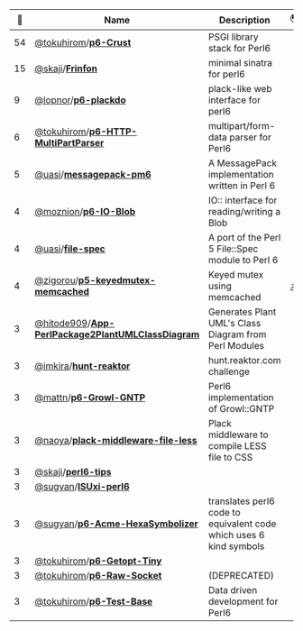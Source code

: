 |:star2: | Name | Description | 🌍|
|---|---|---|---|
|54|[@tokuhirom](https://github.com/tokuhirom)/[**p6-Crust**](https://github.com/tokuhirom/p6-Crust)|PSGI library stack for Perl6||
|15|[@skaji](https://github.com/skaji)/[**Frinfon**](https://github.com/skaji/Frinfon)|minimal sinatra for perl6||
|9|[@lopnor](https://github.com/lopnor)/[**p6-plackdo**](https://github.com/lopnor/p6-plackdo)|plack-like web interface for perl6||
|6|[@tokuhirom](https://github.com/tokuhirom)/[**p6-HTTP-MultiPartParser**](https://github.com/tokuhirom/p6-HTTP-MultiPartParser)|multipart/form-data parser for Perl6||
|5|[@uasi](https://github.com/uasi)/[**messagepack-pm6**](https://github.com/uasi/messagepack-pm6)|A MessagePack implementation written in Perl 6||
|4|[@moznion](https://github.com/moznion)/[**p6-IO-Blob**](https://github.com/moznion/p6-IO-Blob)|IO:: interface for reading/writing a Blob||
|4|[@uasi](https://github.com/uasi)/[**file-spec**](https://github.com/uasi/file-spec)|A port of the Perl 5 File::Spec module to Perl 6||
|4|[@zigorou](https://github.com/zigorou)/[**p5-keyedmutex-memcached**](https://github.com/zigorou/p5-keyedmutex-memcached)|Keyed mutex using memcached|[:arrow_upper_right:](http://d.hatena.ne.jp/ZIGOROu/)|
|3|[@hitode909](https://github.com/hitode909)/[**App-PerlPackage2PlantUMLClassDiagram**](https://github.com/hitode909/App-PerlPackage2PlantUMLClassDiagram)|Generates Plant UML's Class Diagram from Perl Modules||
|3|[@imkira](https://github.com/imkira)/[**hunt-reaktor**](https://github.com/imkira/hunt-reaktor)|hunt.reaktor.com challenge||
|3|[@mattn](https://github.com/mattn)/[**p6-Growl-GNTP**](https://github.com/mattn/p6-Growl-GNTP)|Perl6 implementation of Growl::GNTP||
|3|[@naoya](https://github.com/naoya)/[**plack-middleware-file-less**](https://github.com/naoya/plack-middleware-file-less)|Plack middleware to compile LESS file to CSS||
|3|[@skaji](https://github.com/skaji)/[**perl6-tips**](https://github.com/skaji/perl6-tips)|||
|3|[@sugyan](https://github.com/sugyan)/[**ISUxi-perl6**](https://github.com/sugyan/ISUxi-perl6)|||
|3|[@sugyan](https://github.com/sugyan)/[**p6-Acme-HexaSymbolizer**](https://github.com/sugyan/p6-Acme-HexaSymbolizer)|translates perl6 code to equivalent code which uses 6 kind symbols||
|3|[@tokuhirom](https://github.com/tokuhirom)/[**p6-Getopt-Tiny**](https://github.com/tokuhirom/p6-Getopt-Tiny)|||
|3|[@tokuhirom](https://github.com/tokuhirom)/[**p6-Raw-Socket**](https://github.com/tokuhirom/p6-Raw-Socket)|(DEPRECATED)||
|3|[@tokuhirom](https://github.com/tokuhirom)/[**p6-Test-Base**](https://github.com/tokuhirom/p6-Test-Base)|Data driven development for Perl6||

